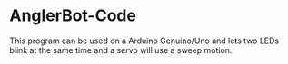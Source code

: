 # AnglerBot-Code
This program can be used on a Arduino Genuino/Uno and lets two LEDs blink at the same time and a servo will use a sweep motion.

